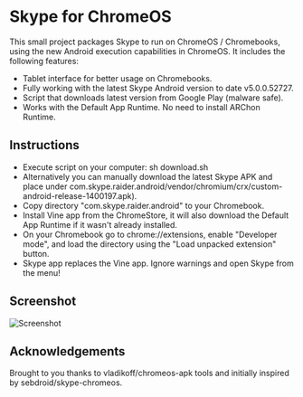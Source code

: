 Skype for ChromeOS
==================

This small project packages Skype to run on ChromeOS / Chromebooks, using the new Android execution capabilities in ChromeOS. It includes the following features:
- Tablet interface for better usage on Chromebooks.
- Fully working with the latest Skype Android version to date v5.0.0.52727.
- Script that downloads latest version from Google Play (malware safe).
- Works with the Default App Runtime. No need to install ARChon Runtime.

Instructions
------------

- Execute script on your computer:
  	  sh download.sh
- Alternatively you can manually download the latest Skype APK and place under com.skype.raider.android/vendor/chromium/crx/custom-android-release-1400197.apk).
- Copy directory "com.skype.raider.android" to your Chromebook.
- Install Vine app from the ChromeStore, it will also download the Default App Runtime if it wasn't already installed.
- On your Chromebook go to chrome://extensions, enable "Developer mode", and load the directory using the "Load unpacked extension" button.
- Skype app replaces the Vine app. Ignore warnings and open Skype from the menu!

Screenshot
----------

![Screenshot](https://raw.github.com/diegomartin/skype-chromeos/master/screenshot.png)

Acknowledgements
----------------

Brought to you thanks to vladikoff/chromeos-apk tools and initially inspired by sebdroid/skype-chromeos.

